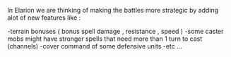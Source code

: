 In Elarion we are thinking of making the battles more strategic by adding alot of new features like :

-terrain bonuses ( bonus spell damage , resistance , speed )
-some caster mobs might have stronger spells that need more than 1 turn to cast (channels)
-cover command of some defensive units
-etc ...